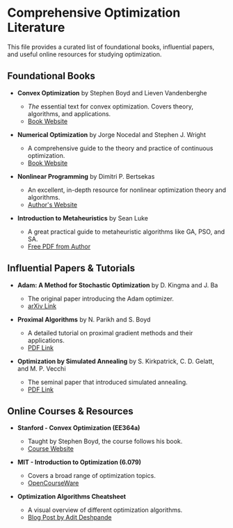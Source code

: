 # Comprehensive Optimization Literature

This file provides a curated list of foundational books, influential papers, and useful online resources for studying optimization.

## Foundational Books

- **Convex Optimization** by Stephen Boyd and Lieven Vandenberghe
  - *The* essential text for convex optimization. Covers theory, algorithms, and applications.
  - [Book Website](https://web.stanford.edu/~boyd/cvxbook/)

- **Numerical Optimization** by Jorge Nocedal and Stephen J. Wright
  - A comprehensive guide to the theory and practice of continuous optimization.
  - [Book Website](https://www.springer.com/gp/book/9780387303031)

- **Nonlinear Programming** by Dimitri P. Bertsekas
  - An excellent, in-depth resource for nonlinear optimization theory and algorithms.
  - [Author's Website](http://www.athenasc.com/nonlinbook.html)

- **Introduction to Metaheuristics** by Sean Luke
  - A great practical guide to metaheuristic algorithms like GA, PSO, and SA.
  - [Free PDF from Author](https://cs.gmu.edu/~sean/book/metaheuristics/)

## Influential Papers & Tutorials

- **Adam: A Method for Stochastic Optimization** by D. Kingma and J. Ba
  - The original paper introducing the Adam optimizer.
  - [arXiv Link](https://arxiv.org/abs/1412.6980)

- **Proximal Algorithms** by N. Parikh and S. Boyd
  - A detailed tutorial on proximal gradient methods and their applications.
  - [PDF Link](https://web.stanford.edu/~boyd/papers/pdf/prox_algs.pdf)

- **Optimization by Simulated Annealing** by S. Kirkpatrick, C. D. Gelatt, and M. P. Vecchi
  - The seminal paper that introduced simulated annealing.
  - [PDF Link](https://www.cs.brandeis.edu/~marshall/courses/cs159/SimulatedAnnealing.pdf)

## Online Courses & Resources

- **Stanford - Convex Optimization (EE364a)**
  - Taught by Stephen Boyd, the course follows his book.
  - [Course Website](https://web.stanford.edu/class/ee364a/)

- **MIT - Introduction to Optimization (6.079)**
  - Covers a broad range of optimization topics.
  - [OpenCourseWare](https://ocw.mit.edu/courses/electrical-engineering-and-computer-science/6-079-introduction-to-convex-optimization-fall-2009/)

- **Optimization Algorithms Cheatsheet**
  - A visual overview of different optimization algorithms.
  - [Blog Post by Adit Deshpande](https://blog.paperspace.com/optimization-algorithms-cheatsheet/)
